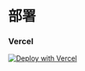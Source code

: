 # 部署
### Vercel
[![Deploy with Vercel](https://vercel.com/button)](https://vercel.com/new/clone?repository-url=https%3A%2F%2Fgithub.com%2FGrapelllar%2Fxsy-bishe&env=OPENAI_API_KEY&env=MJ_SERVER_ID&env=MJ_CHANNEL_ID&env=MJ_USER_TOKEN&env=CODE&project-name=xsy-bishe&repository-name=xsy-bishe)
